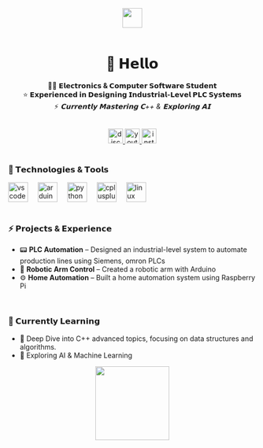 <div align="center">
  <img height="40" src="https://media1.tenor.com/m/hBwkISiqNI0AAAAC/shura-hiwa-lamer.gif" />
</div>

<br clear="both">

<h1 align="center">🍅 𝗛𝗲𝗹𝗹𝗼</h1>

<p align="center">
  👨‍🎓 <strong>𝗘𝗹𝗲𝗰𝘁𝗿𝗼𝗻𝗶𝗰𝘀 & 𝗖𝗼𝗺𝗽𝘂𝘁𝗲𝗿 𝗦𝗼𝗳𝘁𝘄𝗮𝗿𝗲 𝗦𝘁𝘂𝗱𝗲𝗻𝘁</strong><br>
  ⭐ <strong>𝗘𝘅𝗽𝗲𝗿𝗶𝗲𝗻𝗰𝗲𝗱 𝗶𝗻 𝗗𝗲𝘀𝗶𝗴𝗻𝗶𝗻𝗴 𝗜𝗻𝗱𝘂𝘀𝘁𝗿𝗶𝗮𝗹-𝗟𝗲𝘃𝗲𝗹 𝗣𝗟𝗖 𝗦𝘆𝘀𝘁𝗲𝗺𝘀</strong><br>
  ⚡ <em>𝗖𝘂𝗿𝗿𝗲𝗻𝘁𝗹𝘆 𝗠𝗮𝘀𝘁𝗲𝗿𝗶𝗻𝗴 𝗖++ & 𝗘𝘅𝗽𝗹𝗼𝗿𝗶𝗻𝗴 𝗔𝗜</em>
</p>

<br clear="both">

<div align="center">
  <a href="https://discordapp.com/users/654654363779989514" target="_blank">
    <img src="https://img.shields.io/static/v1?message=Discord&logo=discord&label=&color=7289DA&logoColor=white&labelColor=&style=for-the-badge" height="30" alt="discord logo" />
  </a>
  <a href="https://www.youtube.com/@rvnaom" target="_blank">
    <img src="https://img.shields.io/static/v1?message=YouTube&logo=youtube&label=&color=FF0000&logoColor=white&labelColor=&style=for-the-badge" height="30" alt="youtube logo" />
  </a>
  <a href="https://www.instagram.com/rvnaom/" target="_blank">
    <img src="https://img.shields.io/static/v1?message=Instagram&logo=instagram&label=&color=E4405F&logoColor=white&labelColor=&style=for-the-badge" height="30" alt="instagram logo" />
  </a>
</div>

<br clear="both">

<h3 align="left">🧰 𝗧𝗲𝗰𝗵𝗻𝗼𝗹𝗼𝗴𝗶𝗲𝘀 & 𝗧𝗼𝗼𝗹𝘀</h3>

<div align="left">
  <img src="https://cdn.jsdelivr.net/gh/devicons/devicon/icons/vscode/vscode-original.svg" height="40" alt="vscode logo" />
  <img width="12" />
  <img src="https://cdn.jsdelivr.net/gh/devicons/devicon/icons/arduino/arduino-original.svg" height="40" alt="arduino logo" />
  <img width="12" />
  <img src="https://cdn.jsdelivr.net/gh/devicons/devicon/icons/python/python-original.svg" height="40" alt="python logo" />
  <img width="12" />
  <img src="https://cdn.jsdelivr.net/gh/devicons/devicon/icons/cplusplus/cplusplus-original.svg" height="40" alt="cplusplus logo" />
  <img width="12" />
  <img src="https://cdn.jsdelivr.net/gh/devicons/devicon/icons/linux/linux-original.svg" height="40" alt="linux logo" />
</div>

<br clear="both">

<h3 align="left">⚡ 𝗣𝗿𝗼𝗷𝗲𝗰𝘁𝘀 & 𝗘𝘅𝗽𝗲𝗿𝗶𝗲𝗻𝗰𝗲</h3>

<ul>
  <li>📟 <strong>PLC Automation</strong> – Designed an industrial-level system to automate production lines using Siemens, omron PLCs</li>
  <li>🔧 <strong>Robotic Arm Control</strong> – Created a robotic arm with Arduino</li>
  <li>⚙️ <strong>Home Automation</strong> – Built a home automation system using Raspberry Pi</li>
</ul>

<br clear="both">

<h3 align="left">🚀 𝗖𝘂𝗿𝗿𝗲𝗻𝘁𝗹𝘆 𝗟𝗲𝗮𝗿𝗻𝗶𝗻𝗴</h3>

<ul>
  <li>🧠 Deep Dive into C++ advanced topics, focusing on data structures and algorithms.</li>
  <li>🤖 Exploring AI & Machine Learning</li>
</ul>

<div align="center">
  <img height="150" src="https://media1.tenor.com/m/1JHU1Q0mUlcAAAAd/he-was-forced-cpp.gif" />
</div>

<br clear="both">

<p align="center"> </p>
